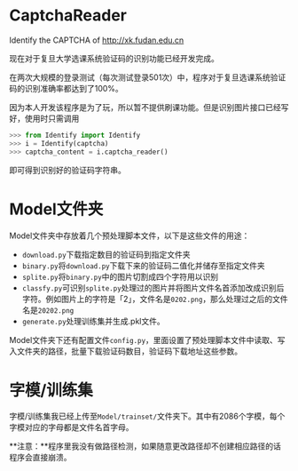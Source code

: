 CaptchaReader
=============

Identify the CAPTCHA of http://xk.fudan.edu.cn

现在对于复旦大学选课系统验证码的识别功能已经开发完成。

在两次大规模的登录测试（每次测试登录501次）中，程序对于复旦选课系统验证码的识别准确率都达到了100%。

因为本人开发该程序是为了玩，所以暂不提供刷课功能。但是识别图片接口已经写好，使用时只需调用

``` python
>>> from Identify import Identify
>>> i = Identify(captcha)
>>> captcha_content = i.captcha_reader()
```

即可得到识别好的验证码字符串。

Model文件夹
====

Model文件夹中存放着几个预处理脚本文件，以下是这些文件的用途：

- `download.py`下载指定数目的验证码到指定文件夹
- `binary.py`将`download.py`下载下来的验证码二值化并储存至指定文件夹
- `splite.py`将`binary.py`中的图片切割成四个字符用以识别
- `classfy.py`可识别`splite.py`处理过的图片并将图片文件名首添加改成识别后字符。例如图片上的字符是「2」，文件名是`0202.png`，那么处理过之后的文件名是`20202.png`
- `generate.py`处理训练集并生成.pkl文件。

Model文件夹下还有配置文件`config.py`，里面设置了预处理脚本文件中读取、写入文件夹的路径，批量下载验证码数目，验证码下载地址这些参数。

字模/训练集
====

字模/训练集我已经上传至`Model/trainset/`文件夹下。其中有2086个字模，每个字模对应的字母都是文件名首字母。

**注意：**程序里我没有做路径检测，如果随意更改路径却不创建相应路径的话程序会直接崩溃。
